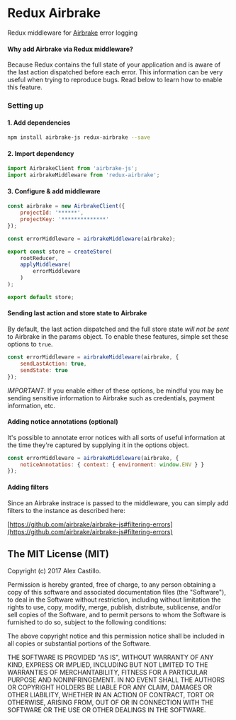 # Redux Airbrake

Redux middleware for [Airbrake](https://github.com/airbrake/airbrake-js) error logging

#### Why add Airbrake via Redux middleware?
Because Redux contains the full state of your application and is aware of the last action dispatched before each error. This information can be very useful when trying to reproduce bugs. Read below to learn how to enable this feature.

### Setting up

#### 1. Add dependencies
``` bash
npm install airbrake-js redux-airbrake --save
```

#### 2. Import dependency
``` js
import AirbrakeClient from 'airbrake-js';
import airbrakeMiddleware from 'redux-airbrake';
```

#### 3. Configure & add middleware
``` js
const airbrake = new AirbrakeClient({
    projectId: '******',
    projectKey: '**************'
});

const errorMiddleware = airbrakeMiddleware(airbrake);

export const store = createStore(
    rootReducer,
    applyMiddleware(
        errorMiddleware
    )
);

export default store;
```

#### Sending last action and store state to Airbrake

By default, the last action dispatched and the full store state *will not be sent* to Airbrake in the params object.
To enable these features, simple set these options to `true`.

``` js
const errorMiddleware = airbrakeMiddleware(airbrake, {
    sendLastAction: true,
    sendState: true
});
```

*IMPORTANT*: If you enable either of these options, be mindful you may be sending sensitive information to Airbrake such as credentials, payment information, etc.

#### Adding notice annotations (optional)

It's possible to annotate error notices with all sorts of useful information at the time they're captured by supplying it in the options object.

``` js
const errorMiddleware = airbrakeMiddleware(airbrake, {
    noticeAnnotatios: { context: { environment: window.ENV } }
});
```

#### Adding filters

Since an Airbrake instrace is passed to the middleware, you can simply add
filters to the instance as described here:

[https://github.com/airbrake/airbrake-js#filtering-errors](https://github.com/airbrake/airbrake-js#filtering-errors)

## The MIT License (MIT)

Copyright (c) 2017 Alex Castillo.

Permission is hereby granted, free of charge, to any person obtaining a copy
of this software and associated documentation files (the "Software"), to deal
in the Software without restriction, including without limitation the rights
to use, copy, modify, merge, publish, distribute, sublicense, and/or sell
copies of the Software, and to permit persons to whom the Software is
furnished to do so, subject to the following conditions:

The above copyright notice and this permission notice shall be included in all
copies or substantial portions of the Software.

THE SOFTWARE IS PROVIDED "AS IS", WITHOUT WARRANTY OF ANY KIND, EXPRESS OR
IMPLIED, INCLUDING BUT NOT LIMITED TO THE WARRANTIES OF MERCHANTABILITY,
FITNESS FOR A PARTICULAR PURPOSE AND NONINFRINGEMENT. IN NO EVENT SHALL THE
AUTHORS OR COPYRIGHT HOLDERS BE LIABLE FOR ANY CLAIM, DAMAGES OR OTHER
LIABILITY, WHETHER IN AN ACTION OF CONTRACT, TORT OR OTHERWISE, ARISING FROM,
OUT OF OR IN CONNECTION WITH THE SOFTWARE OR THE USE OR OTHER DEALINGS IN THE
SOFTWARE.
